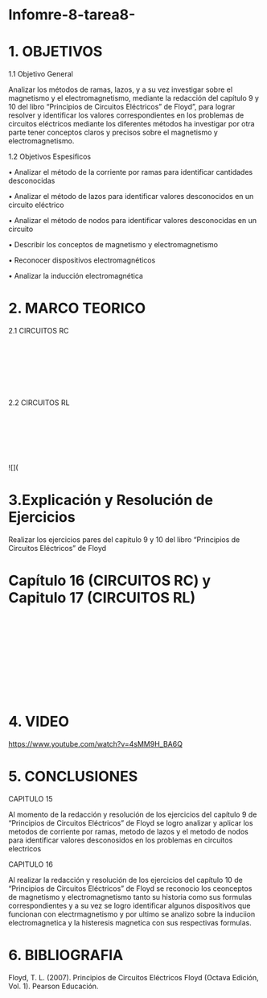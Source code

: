 # Infomre-8-tarea8-
# 1. OBJETIVOS 
 
1.1 Objetivo General

Analizar los métodos de ramas, lazos, y a su vez investigar sobre el magnetismo y el electromagnetismo, mediante la redacción del capítulo 9 y 10 del libro “Principios de Circuitos Eléctricos” de Floyd”, para lograr resolver y identificar los valores correspondientes en los problemas de circuitos eléctricos mediante los diferentes métodos ha investigar por otra parte tener conceptos claros y precisos sobre el magnetismo y electromagnetismo.

1.2 Objetivos Espesificos

•	Analizar el método de la corriente por ramas para identificar cantidades desconocidas

•	Analizar el método de lazos para identificar valores desconocidos en un circuito eléctrico

•	Analizar el método de nodos para identificar valores desconocidas en un circuito

•	Describir los conceptos de magnetismo y electromagnetismo

•	Reconocer dispositivos electromagnéticos

•	Analizar la inducción electromagnética


# 2. MARCO TEORICO
  
   2.1 CIRCUITOS RC
   
![]()

![]()

![]()

![]()

![]()

![]()

![]()

![]()


  2.2 CIRCUITOS RL
  
![]()

![]()

![]()

![]()

![]()

![]()

![]()

![](
    
# 3.Explicación y Resolución de Ejercicios 

 Realizar los ejercicios pares del capitulo 9 y 10 del libro “Principios de Circuitos Eléctricos” de Floyd 

# Capítulo 16 (CIRCUITOS RC) y Capitulo 17 (CIRCUITOS RL)

![]()

![]()

![]()

![]()

![]()

![]()

![]()

![]()

![]()

![]()

![]()

![]()

# 4. VIDEO

https://www.youtube.com/watch?v=4sMM9H_BA6Q

# 5. CONCLUSIONES

CAPITULO 15

Al momento de la redacción y resolución de los ejercicios del capítulo 9 de “Principios de Circuitos Eléctricos” de Floyd se logro analizar y aplicar los metodos de corriente por ramas, metodo de lazos y el metodo de nodos para identificar valores desconosidos en los problemas en circuitos electricos
 
CAPITULO 16

Al realizar la redacción y resolución de los ejercicios del capítulo 10 de “Principios de Circuitos Eléctricos” de Floyd  se reconocio los ceonceptos de magnetismo y electromagnetismo tanto su historia como sus formulas correspondientes y a su vez se logro identificar algunos dispositivos que funcionan con electrmagnetismo y por ultimo se analizo sobre la induciion electromagnetica y la histeresis magnetica con sus respectivas formulas.


# 6. BIBLIOGRAFIA

  Floyd, T. L. (2007). Principios de Circuitos Eléctricos Floyd (Octava Edición, Vol. 1). Pearson Educación.
